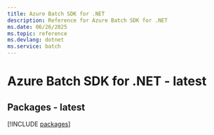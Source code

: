 ```yaml
---
title: Azure Batch SDK for .NET
description: Reference for Azure Batch SDK for .NET
ms.date: 06/26/2025
ms.topic: reference
ms.devlang: dotnet
ms.service: batch
---
```

# Azure Batch SDK for .NET - latest
## Packages - latest
[!INCLUDE [packages](batch-index.md)]